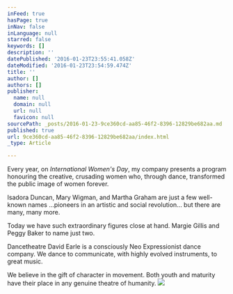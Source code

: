 ```yaml
---
inFeed: true
hasPage: true
inNav: false
inLanguage: null
starred: false
keywords: []
description: ''
datePublished: '2016-01-23T23:55:41.058Z'
dateModified: '2016-01-23T23:54:59.474Z'
title: ''
author: []
authors: []
publisher:
  name: null
  domain: null
  url: null
  favicon: null
sourcePath: _posts/2016-01-23-9ce360cd-aa85-46f2-8396-12829be682aa.md
published: true
url: 9ce360cd-aa85-46f2-8396-12829be682aa/index.html
_type: Article

---
```

Every year, on _International Women's Day_, my company presents a program honouring the creative, crusading women who, through dance, transformed the public image of women forever. 

Isadora Duncan, Mary Wigman, and Martha Graham are just a few well-known names ...pioneers in an artistic and social revolution... but there are many, many more. 

Today we have such extraordinary figures close at hand. Margie Gillis and Peggy Baker to name just two. 

Dancetheatre David Earle is a consciously Neo Expressionist dance company. We dance to communicate, with highly evolved instruments, to great music.  

We believe in the gift of character in movement.  Both youth and maturity have their place in any genuine theatre of humanity.
![](https://the-grid-user-content.s3-us-west-2.amazonaws.com/a409a807-f3f1-426f-8044-02aa86520ec6.jpg)
